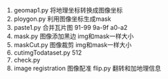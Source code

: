 1. geomap1.py 将地理坐标转换成图像坐标
2. ploygon.py 利用图像坐标生成mask
3. paste1.py 合并瓦片图 91-99 9a-9f a0-a2
4. mask.py 图像添加黑边 img和mask一样大小
5. maskCut.py 图像裁剪 img和mask一样大小
6. cutimgTodataset.py 512 
7. check.py 
8. image registration 图像配准
flip.py 翻转和加地理信息